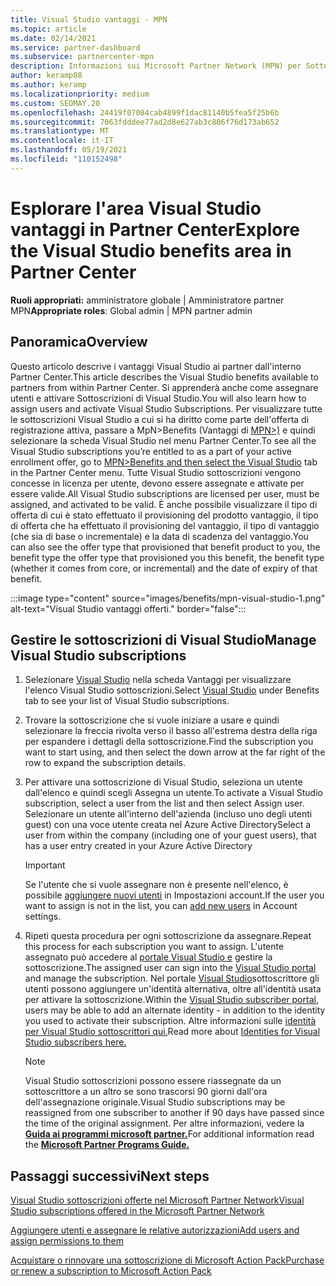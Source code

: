 ```yaml
---
title: Visual Studio vantaggi - MPN
ms.topic: article
ms.date: 02/14/2021
ms.service: partner-dashboard
ms.subservice: partnercenter-mpn
description: Informazioni sui Microsoft Partner Network (MPN) per Sottoscrizioni di Visual Studio
author: keramp88
ms.author: keramp
ms.localizationpriority: medium
ms.custom: SEOMAY.20
ms.openlocfilehash: 24419f07084cab4899f1dac81140b5fea5f25b6b
ms.sourcegitcommit: 7063fdddee77ad2d8e627ab3c806f76d173ab652
ms.translationtype: MT
ms.contentlocale: it-IT
ms.lasthandoff: 05/19/2021
ms.locfileid: "110152498"
---
```

# <a name="explore-the-visual-studio-benefits-area-in-partner-center"></a><span data-ttu-id="a4099-103">Esplorare l'area Visual Studio vantaggi in Partner Center</span><span class="sxs-lookup"><span data-stu-id="a4099-103">Explore the Visual Studio benefits area in Partner Center</span></span>

<span data-ttu-id="a4099-104">**Ruoli appropriati:** amministratore globale | Amministratore partner MPN</span><span class="sxs-lookup"><span data-stu-id="a4099-104">**Appropriate roles**: Global admin | MPN partner admin</span></span>

## <a name="overview"></a><span data-ttu-id="a4099-105">Panoramica</span><span class="sxs-lookup"><span data-stu-id="a4099-105">Overview</span></span>

<span data-ttu-id="a4099-106">Questo articolo descrive i vantaggi Visual Studio ai partner dall'interno Partner Center.</span><span class="sxs-lookup"><span data-stu-id="a4099-106">This article describes the Visual Studio benefits available to partners from within Partner Center.</span></span> <span data-ttu-id="a4099-107">Si apprenderà anche come assegnare utenti e attivare Sottoscrizioni di Visual Studio.</span><span class="sxs-lookup"><span data-stu-id="a4099-107">You will also learn how to assign users and activate Visual Studio Subscriptions.</span></span> <span data-ttu-id="a4099-108">Per visualizzare tutte le sottoscrizioni Visual Studio a cui si ha diritto come parte dell'offerta di registrazione attiva, passare a MpN>Benefits (Vantaggi di  [MPN>)](https://partner.microsoft.com/dashboard/mpn/membership/benefits/visualstudio) e quindi selezionare la scheda Visual Studio nel menu Partner Center.</span><span class="sxs-lookup"><span data-stu-id="a4099-108">To see all the Visual Studio subscriptions you’re entitled to as a part of your active enrollment offer, go to  [MPN>Benefits and then select the Visual Studio](https://partner.microsoft.com/dashboard/mpn/membership/benefits/visualstudio) tab in the Partner Center menu.</span></span> <span data-ttu-id="a4099-109">Tutte Visual Studio sottoscrizioni vengono concesse in licenza per utente, devono essere assegnate e attivate per essere valide.</span><span class="sxs-lookup"><span data-stu-id="a4099-109">All Visual Studio subscriptions are licensed per user, must be assigned, and activated to be valid.</span></span> <span data-ttu-id="a4099-110">È anche possibile visualizzare il tipo di offerta di cui è stato effettuato il provisioning del prodotto vantaggio, il tipo di offerta che ha effettuato il provisioning del vantaggio, il tipo di vantaggio (che sia di base o incrementale) e la data di scadenza del vantaggio.</span><span class="sxs-lookup"><span data-stu-id="a4099-110">You can also see the offer type that provisioned that benefit product to you, the benefit type the offer type that provisioned you this benefit, the benefit type (whether it comes from core, or incremental) and the date of expiry of that benefit.</span></span>

:::image type="content" source="images/benefits/mpn-visual-studio-1.png" alt-text="Visual Studio vantaggi offerti." border="false":::

## <a name="manage-visual-studio-subscriptions"></a><span data-ttu-id="a4099-112">Gestire le sottoscrizioni di Visual Studio</span><span class="sxs-lookup"><span data-stu-id="a4099-112">Manage Visual Studio subscriptions</span></span>

1. <span data-ttu-id="a4099-113">Selezionare [Visual Studio](https://partner.microsoft.com/dashboard/mpn/membership/benefits/visualstudio) nella scheda Vantaggi per visualizzare l'elenco Visual Studio sottoscrizioni.</span><span class="sxs-lookup"><span data-stu-id="a4099-113">Select [Visual Studio](https://partner.microsoft.com/dashboard/mpn/membership/benefits/visualstudio) under Benefits tab to see your list of Visual Studio subscriptions.</span></span>

2. <span data-ttu-id="a4099-114">Trovare la sottoscrizione che si vuole iniziare a usare e quindi selezionare la freccia rivolta verso il basso all'estrema destra della riga per espandere i dettagli della sottoscrizione.</span><span class="sxs-lookup"><span data-stu-id="a4099-114">Find the subscription you want to start using, and then select the down arrow at the far right of the row to expand the subscription details.</span></span>

3. <span data-ttu-id="a4099-115">Per attivare una sottoscrizione di Visual Studio, seleziona un utente dall'elenco e quindi scegli Assegna un utente.</span><span class="sxs-lookup"><span data-stu-id="a4099-115">To activate a Visual Studio subscription, select a user from the list and then select Assign user.</span></span> <span data-ttu-id="a4099-116">Selezionare un utente all'interno dell'azienda (incluso uno degli utenti guest) con una voce utente creata nel Azure Active Directory</span><span class="sxs-lookup"><span data-stu-id="a4099-116">Select a user from within the company (including one of your guest users), that has a user entry created in your Azure Active Directory</span></span>

   > [!IMPORTANT]
   > <span data-ttu-id="a4099-117">Se l'utente che si vuole assegnare non è presente nell'elenco, è possibile [aggiungere nuovi utenti](create-user-accounts-and-set-permissions.md) in Impostazioni account.</span><span class="sxs-lookup"><span data-stu-id="a4099-117">If the user you want to assign is not in the list, you can [add new users](create-user-accounts-and-set-permissions.md) in Account settings.</span></span>

4. <span data-ttu-id="a4099-118">Ripeti questa procedura per ogni sottoscrizione da assegnare.</span><span class="sxs-lookup"><span data-stu-id="a4099-118">Repeat this process for each subscription you want to assign.</span></span> <span data-ttu-id="a4099-119">L'utente assegnato può accedere al [portale Visual Studio e](https://my.visualstudio.com/) gestire la sottoscrizione.</span><span class="sxs-lookup"><span data-stu-id="a4099-119">The assigned user can sign into the [Visual Studio portal](https://my.visualstudio.com/) and manage the subscription.</span></span> <span data-ttu-id="a4099-120">Nel portale [Visual Studio](https://my.visualstudio.com/?wt.mc_id=o%7Emsft%7Edocs)sottoscrittore gli utenti possono aggiungere un'identità alternativa, oltre all'identità usata per attivare la sottoscrizione.</span><span class="sxs-lookup"><span data-stu-id="a4099-120">Within the [Visual Studio subscriber portal](https://my.visualstudio.com/?wt.mc_id=o%7Emsft%7Edocs), users may be able to add an alternate identity - in addition to the identity you used to activate their subscription.</span></span> <span data-ttu-id="a4099-121">Altre informazioni sulle [identità per Visual Studio sottoscrittori qui.](/visualstudio/subscriptions/vs-alternate-identity)</span><span class="sxs-lookup"><span data-stu-id="a4099-121">Read more about [Identities for Visual Studio subscribers here.](/visualstudio/subscriptions/vs-alternate-identity)</span></span>

   > [!Note]
   > <span data-ttu-id="a4099-122">Visual Studio sottoscrizioni possono essere riassegnate da un sottoscrittore a un altro se sono trascorsi 90 giorni dall'ora dell'assegnazione originale.</span><span class="sxs-lookup"><span data-stu-id="a4099-122">Visual Studio subscriptions may be reassigned from one subscriber to another if 90 days have passed since the time of the original assignment.</span></span> <span data-ttu-id="a4099-123">Per altre informazioni, vedere la **[Guida ai programmi microsoft partner.](https://aka.ms/partner-benefits-use-guide)**</span><span class="sxs-lookup"><span data-stu-id="a4099-123">For additional information read the **[Microsoft Partner Programs Guide.](https://aka.ms/partner-benefits-use-guide)**</span></span>

## <a name="next-steps"></a><span data-ttu-id="a4099-124">Passaggi successivi</span><span class="sxs-lookup"><span data-stu-id="a4099-124">Next steps</span></span>

[<span data-ttu-id="a4099-125">Visual Studio sottoscrizioni offerte nel Microsoft Partner Network</span><span class="sxs-lookup"><span data-stu-id="a4099-125">Visual Studio subscriptions offered in the Microsoft Partner Network</span></span>](/visualstudio/subscriptions/program-mpn)

[<span data-ttu-id="a4099-126">Aggiungere utenti e assegnare le relative autorizzazioni</span><span class="sxs-lookup"><span data-stu-id="a4099-126">Add users and assign permissions to them</span></span>](create-user-accounts-and-set-permissions.md)

[<span data-ttu-id="a4099-127">Acquistare o rinnovare una sottoscrizione di Microsoft Action Pack</span><span class="sxs-lookup"><span data-stu-id="a4099-127">Purchase or renew a subscription to Microsoft Action Pack</span></span>](mpn-get-action-pack.md)
